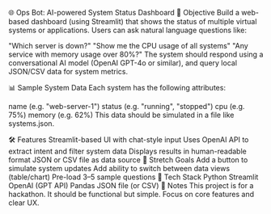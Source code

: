🌐 Ops Bot: AI-powered System Status Dashboard
🎯 Objective
Build a web-based dashboard (using Streamlit) that shows the status of multiple virtual systems or applications.
Users can ask natural language questions like:

"Which server is down?"
"Show me the CPU usage of all systems"
"Any service with memory usage over 80%?"
The system should respond using a conversational AI model (OpenAI GPT-4o or similar), and query local JSON/CSV data for system metrics.

📊 Sample System Data
Each system has the following attributes:

name (e.g. "web-server-1")
status (e.g. "running", "stopped")
cpu (e.g. 75%)
memory (e.g. 62%)
This data should be simulated in a file like systems.json.

🛠️ Features
Streamlit-based UI with chat-style input
Uses OpenAI API to extract intent and filter system data
Displays results in human-readable format
JSON or CSV file as data source
🌱 Stretch Goals
Add a button to simulate system updates
Add ability to switch between data views (table/chart)
Pre-load 3–5 sample questions
🚧 Tech Stack
Python
Streamlit
OpenAI (GPT API)
Pandas
JSON file (or CSV)
📎 Notes
This project is for a hackathon. It should be functional but simple. Focus on core features and clear UX.
